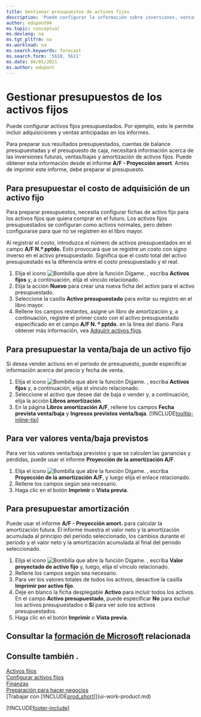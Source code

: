 ```yaml
---
title: Gestionar presupuestos de activos fijos
description: 'Puede configurar la información sobre inversiones, ventas/bajas y amortizaciones futuras de activos fijos como ayuda para preparar presupuestos y previsiones.'
author: edupont04
ms.topic: conceptual
ms.devlang: na
ms.tgt_pltfrm: na
ms.workload: na
ms.search.keywords: forecast
ms.search.form: '5610, 5611'
ms.date: 04/01/2021
ms.author: edupont
---
```

# Gestionar presupuestos de los activos fijos

Puede configurar activos fijos presupuestados. Por ejemplo, esto le permite incluir adquisiciones y ventas anticipadas en los informes.  

Para preparar sus resultados presupuestados, cuentas de balance presupuestadas y el presupuesto de caja, necesitará información acerca de las inversiones futuras, ventas/bajas y amortización de activos fijos. Puede obtener esta información desde el informe **A/F - Proyección amort**. Antes de imprimir este informe, debe preparar el presupuesto.  

## Para presupuestar el costo de adquisición de un activo fijo

Para preparar presupuestos, necesita configurar fichas de activo fijo para los activos fijos que quiera comprar en el futuro. Los activos fijos presupuestados se configuran como activos normales, pero deben configurarse para que no se registren en el libro mayor.

Al registrar el costo, introduzca el número de activos presupuestados en el campo **A/F N.º pptdo.** Esto provocará que se registre un costo con signo inverso en el activo presupuestado. Significa que el costo total del activo presupuestado es la diferencia entre el costo presupuestado y el real.

1. Elija el icono ![Bombilla que abre la función Dígame.](media/ui-search/search_small.png "Dígame qué desea hacer") , escriba **Activos fijos** y, a continuación, elija el vínculo relacionado.
2. Elija la acción **Nuevo** para crear una nueva ficha del activo para el activo presupuestado.
3. Seleccione la casilla **Activo presupuestado** para evitar su registro en el libro mayor.
4. Rellene los campos restantes, asigne un libro de amortización y, a continuación, registre el primer costo con el activo presupuestado especificado en el campo **A/F N. º pptdo.** en la línea del diario. Para obtener más información, vea [Adquirir activos fijos](fa-how-acquire.md).

## Para presupuestar la venta/baja de un activo fijo

Si desea vender activos en el periodo de presupuesto, puede especificar información acerca del precio y fecha de venta.

1. Elija el icono ![Bombilla que abre la función Dígame.](media/ui-search/search_small.png "Dígame qué desea hacer") , escriba **Activos fijos** y, a continuación, elija el vínculo relacionado.
2. Seleccione el activo que desee dar de baja o vender y, a continuación, elija la acción **Libros amortización**.
3. En la página **Libros amortización A/F**, rellene los campos **Fecha prevista venta/baja** y **Ingresos previstos venta/baja**. [!INCLUDE[tooltip-inline-tip](includes/tooltip-inline-tip_md.md)]

## Para ver valores venta/baja previstos

Para ver los valores venta/baja previstos y que se calculen las ganancias y pérdidas, puede usar el informe **Proyección de la amortización A/F**.

1. Elija el icono ![Bombilla que abre la función Dígame.](media/ui-search/search_small.png "Dígame qué desea hacer") , escriba **Proyección de la amortización A/F**, y luego elija el enlace relacionado.
2. Rellene los campos según sea necesario.
3. Haga clic en el botón **Imprimir** o **Vista previa**.

## Para presupuestar amortización

Puede usar el informe **A/F - Proyección amort.** para calcular la amortización futura. El informe muestra el valor neto y la amortización acumulada al principio del periodo seleccionado, los cambios durante el periodo y el valor neto y la amortización acumulada al final del periodo seleccionado.

1. Elija el icono ![Bombilla que abre la función Dígame.](media/ui-search/search_small.png "Dígame qué desea hacer") , escriba **Valor proyectado de activo fijo** y, luego, elija el vínculo relacionado.
2. Rellene los campos según sea necesario.
3. Para ver los valores totales de todos los activos, desactive la casilla **Imprimir por activo fijo**.
4. Deje en blanco la ficha desplegable **Activo** para incluir todos los activos. En el campo **Activo presupuestado**, puede especificar **No** para excluir los activos presupuestados o **Sí** para ver solo los activos presupuestados.
5. Haga clic en el botón **Imprimir** o **Vista previa**.

## Consultar la [formación de Microsoft](/training/modules/budget-fixed-assets/) relacionada

## Consulte también .

[Activos fijos](fa-manage.md)  
[Configurar activos fijos](fa-setup.md)  
[Finanzas](finance.md)  
[Preparación para hacer negocios](ui-get-ready-business.md)  
[Trabajar con [!INCLUDE[prod_short](includes/prod_short.md)]](ui-work-product.md)


[!INCLUDE[footer-include](includes/footer-banner.md)]
